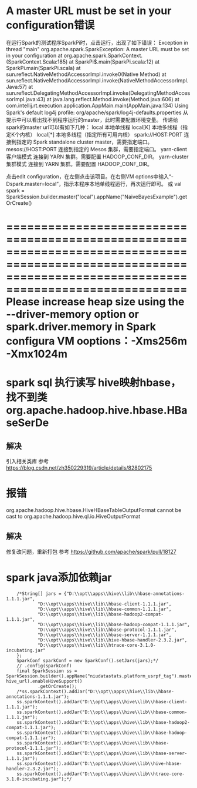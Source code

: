 ﻿# A master URL must be set in your configuration错误

在运行Spark的测试程序SparkPi时，点击运行，出现了如下错误：
Exception in thread "main" org.apache.spark.SparkException: A master URL must be set in your configuration
at org.apache.spark.SparkContext.<init>(SparkContext.Scala:185)
at SparkPi$.main(SparkPi.scala:12)
at SparkPi.main(SparkPi.scala)
at sun.reflect.NativeMethodAccessorImpl.invoke0(Native Method)
at sun.reflect.NativeMethodAccessorImpl.invoke(NativeMethodAccessorImpl.Java:57)
at sun.reflect.DelegatingMethodAccessorImpl.invoke(DelegatingMethodAccessorImpl.java:43)
at java.lang.reflect.Method.invoke(Method.java:606)
at com.intellij.rt.execution.application.AppMain.main(AppMain.java:134)
Using Spark's default log4j profile: org/apache/spark/log4j-defaults.properties
从提示中可以看出找不到程序运行的master，此时需要配置环境变量。
传递给spark的master url可以有如下几种：
local 本地单线程
local[K] 本地多线程（指定K个内核）
local[*] 本地多线程（指定所有可用内核）
spark://HOST:PORT 连接到指定的 Spark standalone cluster master，需要指定端口。
mesos://HOST:PORT 连接到指定的 Mesos 集群，需要指定端口。
yarn-client客户端模式 连接到 YARN 集群。需要配置 HADOOP_CONF_DIR。
yarn-cluster集群模式 连接到 YARN 集群。需要配置 HADOOP_CONF_DIR。

点击edit configuration，在左侧点击该项目。在右侧VM options中输入“-Dspark.master=local”，指示本程序本地单线程运行，再次运行即可。
或
val spark = SparkSession.builder.master("local").appName("NaiveBayesExample").getOrCreate()

============================================================================================================================================================
Please increase heap size using the --driver-memory option or spark.driver.memory in Spark configura
VM ooptions：-Xms256m -Xmx1024m
============================================================================================================================================================


# spark sql 执行读写 hive映射hbase，找不到类org.apache.hadoop.hive.hbase.HBaseSerDe
## 解决
引入相关类库
参考 https://blog.csdn.net/zh350229319/article/details/82802175

# 报错
org.apache.hadoop.hive.hbase.HiveHBaseTableOutputFormat cannot be cast to org.apache.hadoop.hive.ql.io.HiveOutputFormat
## 解决
修复改问题，重新打包
参考 https://github.com/apache/spark/pull/18127


# spark java添加依赖jar

        /*String[] jars = {"D:\\opt\\apps\\hive\\lib\\hbase-annotations-1.1.1.jar",
                "D:\\opt\\apps\\hive\\lib\\hbase-client-1.1.1.jar",
                "D:\\opt\\apps\\hive\\lib\\hbase-common-1.1.1.jar",
                "D:\\opt\\apps\\hive\\lib\\hbase-hadoop2-compat-1.1.1.jar",
                "D:\\opt\\apps\\hive\\lib\\hbase-hadoop-compat-1.1.1.jar",
                "D:\\opt\\apps\\hive\\lib\\hbase-protocol-1.1.1.jar",
                "D:\\opt\\apps\\hive\\lib\\hbase-server-1.1.1.jar",
                "D:\\opt\\apps\\hive\\lib\\hive-hbase-handler-2.3.2.jar",
                "D:\\opt\\apps\\hive\\lib\\htrace-core-3.1.0-incubating.jar"
        };
        SparkConf sparkConf = new SparkConf().setJars(jars);*/
        // .config(sparkConf)
        final SparkSession ss = SparkSession.builder().appName("niudatastats.platform_usrpf_tag").master("local[*]").config("hive.metastore.uris", hive_url).enableHiveSupport()
                .getOrCreate();
        /*ss.sparkContext().addJar("D:\\opt\\apps\\hive\\lib\\hbase-annotations-1.1.1.jar");
        ss.sparkContext().addJar("D:\\opt\\apps\\hive\\lib\\hbase-client-1.1.1.jar");
        ss.sparkContext().addJar("D:\\opt\\apps\\hive\\lib\\hbase-common-1.1.1.jar");
        ss.sparkContext().addJar("D:\\opt\\apps\\hive\\lib\\hbase-hadoop2-compat-1.1.1.jar");
        ss.sparkContext().addJar("D:\\opt\\apps\\hive\\lib\\hbase-hadoop-compat-1.1.1.jar");
        ss.sparkContext().addJar("D:\\opt\\apps\\hive\\lib\\hbase-protocol-1.1.1.jar");
        ss.sparkContext().addJar("D:\\opt\\apps\\hive\\lib\\hbase-server-1.1.1.jar");
        ss.sparkContext().addJar("D:\\opt\\apps\\hive\\lib\\hive-hbase-handler-2.3.2.jar");
        ss.sparkContext().addJar("D:\\opt\\apps\\hive\\lib\\htrace-core-3.1.0-incubating.jar");*/

